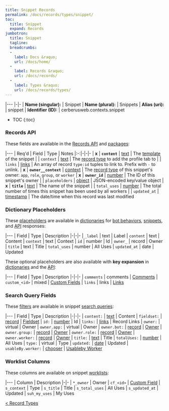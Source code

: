 ```yaml
---
title: Snippet Records
permalink: /docs/records/types/snippet/
toc:
  title: Snippet
  expand: Records
jumbotron:
  title: Snippet
  tagline: 
  breadcrumbs:
  -
    label: Docs &raquo;
    url: /docs/home/
  -
    label: Records &raquo;
    url: /docs/records/
  -
    label: Types &raquo;
    url: /docs/records/types/
---
```


|---
|-|-
| **Name (singular):** | Snippet
| **Name (plural):** | Snippets
| **Alias (uri):** | snippet
| **Identifier (ID):** | cerberusweb.contexts.snippet

* TOC
{:toc}

### Records API

These fields are available in the [Records API](/docs/api/endpoints/records/) and [packages](/docs/packages/):

|---
| Req'd | Field | Type | Notes
|:-:|-|-|-
| **x** | **`content`** | [text](/docs/records/fields/types/text/) | The [template](/docs/bots/scripting/) of the snippet 
|   | `context` | [text](/docs/records/fields/types/text/) | The [record type](/docs/records/types/) to add the profile tab to 
|   | `links` | [links](/docs/records/fields/types/links/) | An array of record `type:id` tuples to link to. Prefix with `-` to unlink. 
| **x** | **`owner__context`** | [context](/docs/records/fields/types/context/) | The [record type](/docs/records/types/) of this snippet's owner: `app`, `role`, `group`, or `worker` 
| **x** | **`owner_id`** | [number](/docs/records/fields/types/number/) | The ID of this snippet's owner 
|   | `placeholders` | [object](/docs/records/fields/types/object/) | JSON-encoded key/value object 
| **x** | **`title`** | [text](/docs/records/fields/types/text/) | The name of the snippet 
|   | `total_uses` | [number](/docs/records/fields/types/number/) | The total number of times this snippet has been used by all workers 
|   | `updated_at` | [timestamp](/docs/records/fields/types/timestamp/) | The date/time when this record was last modified 

### Dictionary Placeholders

These [placeholders](/docs/bots/scripting/placeholders/) are available in [dictionaries](/docs/bots/behaviors/dictionaries/) for [bot behaviors](/docs/bots/behaviors/), [snippets](/docs/snippets/), and [API](/docs/api/) responses:

|---
| Field | Type | Description
|-|-|-
| `_label` | text | Label
| `content` | text | Content
| `context` | text | Context
| `id` | number | Id
| `owner_` | record | Owner
| `title` | text | Title
| `total_uses` | number | All Uses
| `updated_at` | date | Updated

These optional placeholders are also available with **key expansion** in [dictionaries](/docs/bots/behaviors/dictionaries/key-expansion/) and the [API](/docs/api/responses/#expanding-keys-in-api-requests):

|---
| Field | Type | Description
|-|-|-
| `comments` | comments | [Comments](/docs/bots/behaviors/dictionaries/key-expansion/#comments)
| `custom_<id>` | mixed | [Custom Fields](/docs/bots/behaviors/dictionaries/key-expansion/#custom-fields)
| `links` | links | [Links](/docs/bots/behaviors/dictionaries/key-expansion/#links)
	
### Search Query Fields

These [filters](/docs/search/filters/) are available in snippet [search queries](/docs/search/):

|---
| Field | Type | Description
|-|-|-
| `content:` | [text](/docs/search/filters/text/) | Content
| `fieldset:` | [record](/docs/search/deep-search/) | [Fieldset](/docs/records/types/custom_fieldset/)
| `id:` | [number](/docs/search/filters/numbers/) | Id
| `links:` | [links](/docs/search/filters/links/) | Record Links
| `owner:` | virtual | Owner
| `owner.app:` | virtual | Owner
| `owner.bot:` | [record](/docs/search/deep-search/) | [Owner](/docs/records/types/bot/)
| `owner.group:` | [record](/docs/search/deep-search/) | [Owner](/docs/records/types/group/)
| `owner.role:` | [record](/docs/search/deep-search/) | [Owner](/docs/records/types/role/)
| `owner.worker:` | [record](/docs/search/deep-search/) | [Owner](/docs/records/types/worker/)
| `title:` | [text](/docs/search/filters/text/) | Title
| `totalUses:` | [number](/docs/search/filters/numbers/) | All Uses
| `type:` | virtual | Type
| `updated:` | [date](/docs/search/filters/dates/) | Updated
| `usableBy.worker:` | [chooser](/docs/search/filters/choosers/) | [Usableby Worker](/docs/records/types/worker/)
	
### Worklist Columns

These columns are available on snippet [worklists](/docs/worklists/):

|---
| Column | Description
|-|-
| `*_owner` | Owner
| `cf_<id>` | [Custom Field](/docs/records/types/custom_field/)
| `s_context` | Type
| `s_title` | Title
| `s_total_uses` | All Uses
| `s_updated_at` | Updated
| `suh_my_uses` | My Uses

<div class="section-nav">
	<div class="left">
		<a href="/docs/records/types/" class="prev">&lt; Record Types</a>
	</div>
	<div class="right align-right">
	</div>
</div>
<div class="clear"></div>